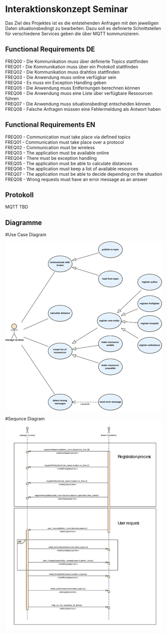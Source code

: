 # Interaktionskonzept Seminar
Das Ziel des Projektes ist es die entstehenden Anfragen mit den jeweiligen Daten situationsbedingt zu bearbeiten. Dazu soll es definierte Schnittstellen für verschiedene Services geben die über MQTT kommunizieren.

## Functional Requirements DE
FREQ00 - Die Kommunikation muss über definierte Topics stattfinden <br/>
FREQ01 - Die Kommunikation muss über ein Protokoll stattfinden <br/>
FREQ02 - Die Kommunikation muss drahtlos stattfinden <br/>
FREQ03 - Die Anwendung muss online verfügbar sein <br/>
FREQ04 - Es muss ein Exception Handling geben </br>
FREQ05 - Die Anwendung muss Entfernungen berechnen können </br>
FREQ06 - Die Anwendung muss eine Liste über verfügbare Ressourcen führen </br>
FREQ07 - Die Anwendung muss situationsbedingt entscheiden können </br>
FREQ08 - Falsche Anfragen müssen eine Fehlermeldung als Antwort haben </br>

## Functional Requirements EN
FREQ00 - Communication must take place via defined topics <br/>
FREQ01 - Communication must take place over a protocol <br/>
FREQ02 - Communication must be wireless <br/>
FREQ03 - The application must be available online <br/>
FREQ04 - There must be exception handling </br>
FREQ05 - The application must be able to calculate distances </br>
FREQ06 - The application must keep a list of available resources </br>
FREQ07 - The application must be able to decide depending on the situation </br>
FREQ08 - Wrong requests must have an error message as an answer </br>

## Protokoll
MQTT TBD<br/>


## Diagramme
#Use Case Diagram

![useCasePicutre](/Doku/Diagramme/usecase_svg.svg)

#Sequnce Diagram
![SequnceDiagram](/Doku/Diagramme/sequence_svg.svg)



